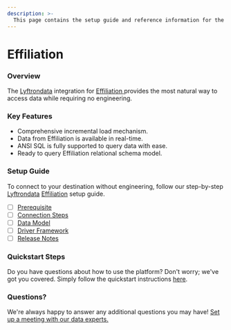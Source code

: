 ```yaml
---
description: >-
  This page contains the setup guide and reference information for the Effiliation source connector.
---
```


# Effiliation

### Overview

The [Lyftrondata](https://www.lyftrondata.com/) integration for [Effiliation](https://www.lyftrondata.com/integration/effiliation/)[ ](https://www.lyftrondata.com/integration/effiliation/)provides the most natural way to access data while requiring no engineering.

### Key Features

* Comprehensive incremental load mechanism.
* Data from Effiliation is available in real-time.&#x20;
* ANSI SQL is fully supported to query data with ease.
* Ready to query Effiliation relational schema model.

### Setup Guide

To connect to your destination without engineering, follow our step-by-step [Lyftrondata](https://www.lyftrondata.com/)  [Effiliation](https://www.lyftrondata.com/integration/effiliation/) setup guide.

* [ ] [Prerequisite](../../marketing-analytics/effiliation/prerequisite.md)
* [ ] [Connection Steps](../../marketing-analytics/effiliation/connection-steps.md)
* [ ] [Data Model](../../marketing-analytics/effiliation/data-model/)
* [ ] [Driver Framework](../../marketing-analytics/effiliation/driver-framework/)
* [ ] [Release Notes](../../marketing-analytics/effiliation/release-notes.md)

### Quickstart Steps

Do you have questions about how to use the platform? Don't worry; we've got you covered. Simply follow the quickstart instructions [here](../../../quickstart-steps.md).

### Questions? <a href="#questions" id="questions"></a>

We're always happy to answer any additional questions you may have! [Set up a meeting with our data experts.](https://www.lyftrondata.com/book-a-meeting/)

